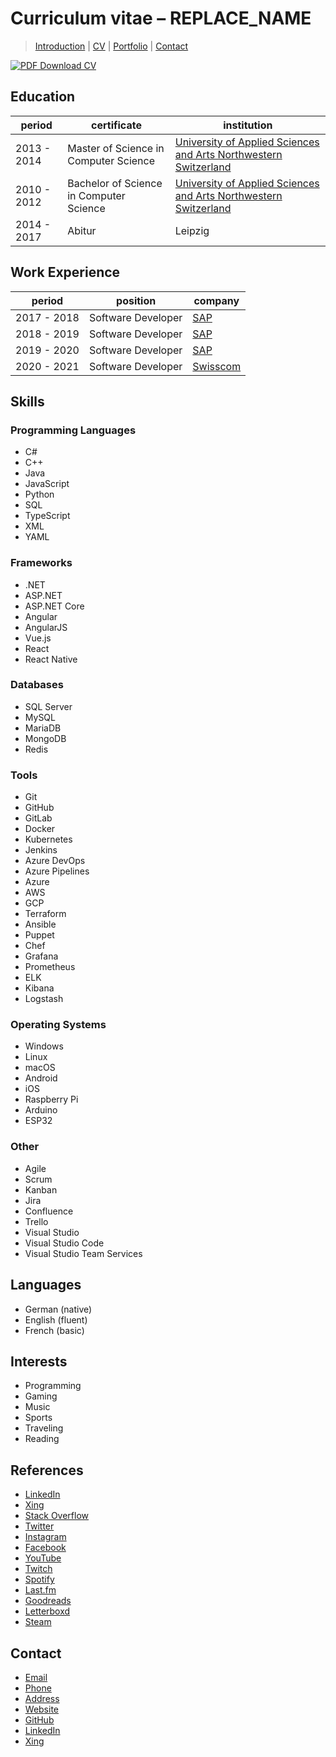 # Curriculum vitae – REPLACE_NAME

> [Introduction](./0-introduction.md) | [CV](./1-cv.md) | [Portfolio](./3-portfolio.md) | [Contact](4-contact.md)

[![PDF Download CV](https://img.shields.io/github/downloads/vergissberlin/resume/total?label=PDF%20download%20curriculum%20vitae%20&logo=Curriculum%20vitae%20download&style=flat-square)](https://github.com/vergissberlin/resume/releases/latest/)

## Education

| period      | certificate                             | institution                                                                                |
|-------------|-----------------------------------------|--------------------------------------------------------------------------------------------|
| 2013 - 2014 | Master of Science in Computer Science   | [University of Applied Sciences and Arts Northwestern Switzerland](https://www.fhnw.ch/en) |
| 2010 - 2012 | Bachelor of Science in Computer Science | [University of Applied Sciences and Arts Northwestern Switzerland](https://www.fhnw.ch/en) |
| 2014 - 2017 | Abitur                                  | Leipzig                                                                                    |

## Work Experience

| period      | position           | company                                          |
|-------------|--------------------|--------------------------------------------------|
| 2017 - 2018 | Software Developer | [SAP](https://www.sap.com)                       |
| 2018 - 2019 | Software Developer | [SAP](https://www.sap.com)                       |
| 2019 - 2020 | Software Developer | [SAP](https://www.sap.com)                       |
| 2020 - 2021 | Software Developer | [Swisscom](https://www.swisscom.ch/en/home.html) |

## Skills

### Programming Languages

- C#
- C++
- Java
- JavaScript
- Python
- SQL
- TypeScript
- XML
- YAML

### Frameworks

- .NET
- ASP.NET
- ASP.NET Core
- Angular
- AngularJS
- Vue.js
- React
- React Native

### Databases

- SQL Server
- MySQL
- MariaDB
- MongoDB
- Redis

### Tools

- Git
- GitHub
- GitLab
- Docker
- Kubernetes
- Jenkins
- Azure DevOps
- Azure Pipelines
- Azure
- AWS
- GCP
- Terraform
- Ansible
- Puppet
- Chef
- Grafana
- Prometheus
- ELK
- Kibana
- Logstash

### Operating Systems

- Windows
- Linux
- macOS
- Android
- iOS
- Raspberry Pi
- Arduino
- ESP32

### Other

- Agile
- Scrum
- Kanban
- Jira
- Confluence
- Trello
- Visual Studio
- Visual Studio Code
- Visual Studio Team Services

## Languages

- German (native)
- English (fluent)
- French (basic)

## Interests

- Programming
- Gaming
- Music
- Sports
- Traveling
- Reading

## References

- [LinkedIn](https://www.linkedin.com/in/example/)
- [Xing](https://www.xing.com/profile/Andre_Lademann/cv)
- [Stack Overflow](https://stackoverflow.com/users/1040003/andre-lademann)
- [Twitter](https://twitter.com/example)
- [Instagram](https://www.instagram.com/example/)
- [Facebook](https://www.facebook.com/example/)
- [YouTube](https://www.youtube.com/channel/UCZ9Y9Z9Z9Z9Z9Z9Z9Z9Z9ZQ)
- [Twitch](https://www.twitch.tv/example)
- [Spotify](https://open.spotify.com/user/andre.lademann)
- [Last.fm](https://www.last.fm/user/example)
- [Goodreads](https://www.goodreads.com/user/show/1040003-andre-lademann)
- [Letterboxd](https://letterboxd.com/example/)
- [Steam](https://steamcommunity.com/id/example/)

## Contact

- [Email](mailto:somel@where.io)
- [Phone](tel:+41791234567)
- [Address](https://www.google.com/maps/place/Some+Where+Street+123,+1234+Some+Where,+Switzerland)
- [Website](https://www.example.ch)
- [GitHub](https://github.com/example)
- [LinkedIn](https://www.linkedin.com/in/example/)
- [Xing](https://www.xing.com/profile/Andre_Lademann/cv)
